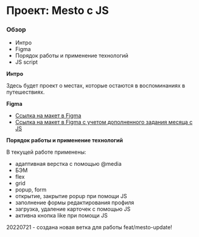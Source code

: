 # Проект: Mesto с JS

### Обзор
* Интро
* Figma
* Порядок работы и применение технологий
* JS script

**Интро**

Здесь будет проект о местах, которые остаются в воспоминаниях в путешествиях.

**Figma**

* [Ссылка на макет в Figma](https://www.figma.com/file/2cn9N9jSkmxD84oJik7xL7/JavaScript.-Sprint-4?node-id=0%3A1)
* [Ссылка на макет в Figma с учетом дополненного задания месяца с JS](https://www.figma.com/file/bjyvbKKJN2naO0ucURl2Z0/JavaScript.-Sprint-5?node-id=0%3A1)

**Порядок работы и применение технологий**

В текущей работе применены:
- адаптивная верстка с помощью @media
- БЭМ
- flex
- grid
- popup, form
- открытие, закрытие popup при помощи JS
- заполнение формы редактирования профиля
- загрузка, удаление карточек с помощью JS
- активна кнопка like при помощи JS


20220721 - создана новая ветка для работы feat/mesto-update!
